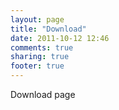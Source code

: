 ```yaml
---
layout: page
title: "Download"
date: 2011-10-12 12:46
comments: true
sharing: true
footer: true
---
```


Download page